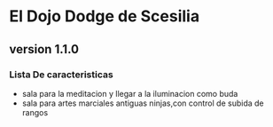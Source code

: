 # El Dojo Dodge de Scesilia
## version 1.1.0
### Lista De caracteristicas
* sala para la meditacion y llegar a la iluminacion como buda
* sala para artes marciales antiguas ninjas,con control de subida de rangos 